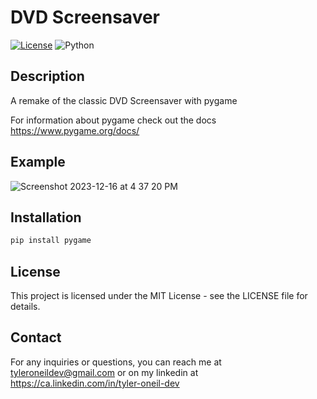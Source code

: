 # DVD Screensaver

[![License](https://img.shields.io/badge/License-MIT-blue.svg)](https://opensource.org/licenses/MIT)
![Python](https://img.shields.io/badge/Python-3776AB?style=for-the-badge&logo=python&logoColor=white)

## Description

A remake of the classic DVD Screensaver with pygame

For information about pygame check out the docs
https://www.pygame.org/docs/

## Example

![Screenshot 2023-12-16 at 4 37 20 PM](https://github.com/tyleroneil72/misc-code/assets/43754564/0624795b-3617-49d8-ab68-00b19482fbb1)

## Installation

```python
pip install pygame
```

## License

This project is licensed under the MIT License - see the LICENSE file for details.

## Contact

For any inquiries or questions, you can reach me at tyleroneildev@gmail.com
or on my linkedin at https://ca.linkedin.com/in/tyler-oneil-dev
